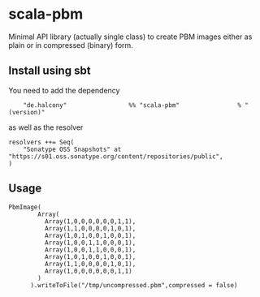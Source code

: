 # scala-pbm

Minimal API library (actually single class) to create PBM images either as plain or in compressed (binary) form.

## Install using sbt

You need to add the dependency
```aidl
    "de.halcony"                 %% "scala-pbm"                % "(version)"
```

as well as the resolver

```aidl
resolvers ++= Seq(
    "Sonatype OSS Snapshots" at "https://s01.oss.sonatype.org/content/repositories/public",
)
```


## Usage

```aidl
PbmImage(
        Array(
          Array(1,0,0,0,0,0,0,1,1),
          Array(1,1,0,0,0,0,1,0,1),
          Array(1,0,1,0,0,1,0,0,1),
          Array(1,0,0,1,1,0,0,0,1),
          Array(1,0,0,1,1,0,0,0,1),
          Array(1,0,1,0,0,1,0,0,1),
          Array(1,1,0,0,0,0,1,0,1),
          Array(1,0,0,0,0,0,0,1,1)
        )
      ).writeToFile("/tmp/uncompressed.pbm",compressed = false)
```